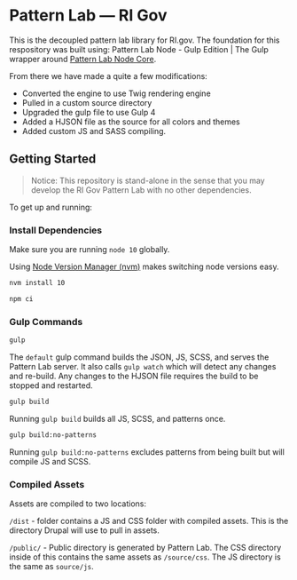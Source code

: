 
# Pattern Lab — RI Gov
This is the decoupled pattern lab library for RI.gov. The foundation for this respository was built using: Pattern Lab Node - Gulp Edition | The Gulp wrapper around [Pattern Lab Node Core](https://github.com/pattern-lab/patternlab-node/tree/master/packages/core).

From there we have made a quite a few modifications:
* Converted the engine to use Twig rendering engine
* Pulled in a custom source directory
* Upgraded the gulp file to use Gulp 4
* Added a HJSON file as the source for all colors and themes
* Added custom JS and SASS compiling.

## Getting Started

> Notice: This repository is stand-alone in the sense that you may develop the RI Gov Pattern Lab with no other dependencies.

To get up and running:

### Install Dependencies

Make sure you are running `node 10` globally.

Using [Node Version Manager (nvm)][] makes switching node versions easy.

```bash
nvm install 10
```

```bash
npm ci
```

### Gulp Commands

```bash
gulp
```
The `default` gulp command builds the JSON, JS, SCSS, and serves the Pattern Lab server. It also calls `gulp watch` which will detect any changes and re-build. Any changes to the HJSON file requires the build to be stopped and restarted.


```bash
gulp build
```

Running `gulp build` builds all JS, SCSS, and patterns once.

```bash
gulp build:no-patterns
```

Running `gulp build:no-patterns` excludes patterns from being built but will compile JS and SCSS.

### Compiled Assets

Assets are compiled to two locations:

`/dist` - folder contains a JS and CSS folder with compiled assets. This is the directory Drupal will use to pull in assets.

`/public/` - Public directory is generated by Pattern Lab. The CSS directory inside of this contains the same assets as `/source/css`. The JS directory is the same as `source/js`.

[Node Version Manager (nvm)]: https://github.com/nvm-sh/nvm
